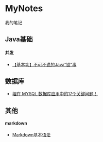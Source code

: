 # MyNotes
我的笔记

## Java基础

#### 并发
* [【基本功】不可不说的Java“锁”事](【基本功】不可不说的Java“锁”事)

## 数据库
* [埋在 MYSQL 数据库应用中的17个关键问题！](https://mp.weixin.qq.com/s?__biz=MzA3ODg3OTk4OA==&mid=2651090802&idx=2&sn=fceb2ab31cc12c94d091d4d39c229582&chksm=844cc2e9b33b4bffcf9fa3887764477c9fb8834c28014a66bcebe95a7829b9142bb4313f015d&scene=0#rd)


## 其他

#### markdown
* [Markdown基本语法](https://www.jianshu.com/p/191d1e21f7ed)
